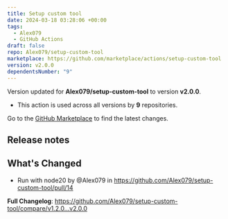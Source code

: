 ```yaml
---
title: Setup custom tool
date: 2024-03-18 03:28:06 +00:00
tags:
  - Alex079
  - GitHub Actions
draft: false
repo: Alex079/setup-custom-tool
marketplace: https://github.com/marketplace/actions/setup-custom-tool
version: v2.0.0
dependentsNumber: "9"
---
```



Version updated for **Alex079/setup-custom-tool** to version **v2.0.0**.
- This action is used across all versions by **9** repositories.

Go to the [GitHub Marketplace](https://github.com/marketplace/actions/setup-custom-tool) to find the latest changes.

## Release notes

## What's Changed
* Run with node20 by @Alex079 in https://github.com/Alex079/setup-custom-tool/pull/14


**Full Changelog**: https://github.com/Alex079/setup-custom-tool/compare/v1.2.0...v2.0.0
